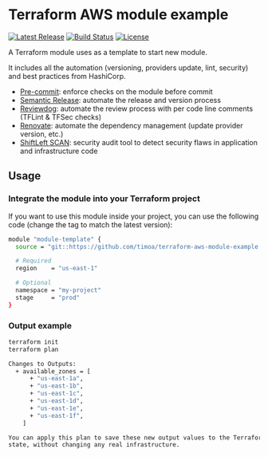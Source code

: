 # Terraform AWS module example

[![Latest Release][release-badge]][release-url]
[![Build Status][github-badge]][github-url]
[![License][license-badge]][license-url]

A Terraform module uses as a template to start new module.

It includes all the automation (versioning, providers update, lint, security) and best practices from HashiCorp.

* [Pre-commit][pre-commit-url]: enforce checks on the module before commit
* [Semantic Release][semantic-release-url]: automate the release and version process
* [Reviewdog][reviewdog-url]: automate the review process with per code line comments (TFLint & TFSec checks)
* [Renovate][renovate-url]: automate the dependency management (update provider version, etc.)
* [ShiftLeft SCAN][shiftleft-scan-url]: security audit tool to detect security flaws in application and infrastructure code

## Usage

### Integrate the module into your Terraform project

If you want to use this module inside your project, you can use the following code (change the tag to match the latest version):

```bash
module "module-template" {
  source = "git::https://github.com/timoa/terraform-aws-module-example.git?ref=tags/0.0.2"

  # Required
  region    = "us-east-1"

  # Optional
  namespace = "my-project"
  stage     = "prod"
}
```

### Output example

```bash
terraform init
terraform plan
```

```bash
Changes to Outputs:
  + available_zones = [
      + "us-east-1a",
      + "us-east-1b",
      + "us-east-1c",
      + "us-east-1d",
      + "us-east-1e",
      + "us-east-1f",
    ]

You can apply this plan to save these new output values to the Terraform
state, without changing any real infrastructure.
```

[github-badge]: https://github.com/timoa/terraform-aws-module-example/workflows/Terraform/badge.svg
[github-url]: https://github.com/timoa/terraform-aws-module-example/actions?query=workflow%3ATerraform
[release-badge]: https://img.shields.io/github/release/timoa/terraform-aws-module-example.svg
[release-url]: https://github.com/timoa/terraform-aws-module-example/releases/latest
[license-badge]: https://img.shields.io/github/license/timoa/terraform-aws-module-example.svg
[license-url]: https://github.com/timoa/terraform-aws-module-example/blob/main/LICENSE
[pre-commit-url]: https://pre-commit.com/
[semantic-release-url]: https://semantic-release.gitbook.io/semantic-release/
[reviewdog-url]: https://github.com/reviewdog/reviewdog
[renovate-url]: https://www.whitesourcesoftware.com/free-developer-tools/renovate/
[shiftleft-scan-url]: https://shiftleft.io/docs/scan/
